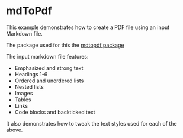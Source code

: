 # mdToPdf

This example demonstrates how to create a PDF 
file using an input Markdown file. 

The package used for this the [mdtopdf package](https://github.com/mandolyte/mdtopdf)

The input markdown file features:
- Emphasized and strong text 
- Headings 1-6
- Ordered and unordered lists
- Nested lists
- Images
- Tables
- Links
- Code blocks and backticked text

It also demonstrates how to tweak the text styles used for each of the above.